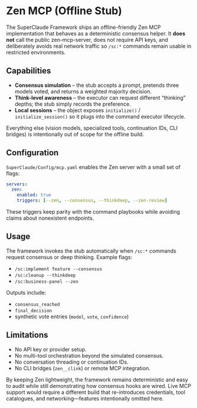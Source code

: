 # Zen MCP (Offline Stub)

The SuperClaude Framework ships an offline-friendly Zen MCP implementation that
behaves as a deterministic consensus helper. It **does not** call the public
zen-mcp-server, does not require API keys, and deliberately avoids real network
traffic so `/sc:*` commands remain usable in restricted environments.

## Capabilities

- **Consensus simulation** – the stub accepts a prompt, pretends three models
  voted, and returns a weighted majority decision.
- **Think-level awareness** – the executor can request different “thinking”
  depths; the stub simply records the preference.
- **Local sessions** – the object exposes `initialize()` /
  `initialize_session()` so it plugs into the command executor lifecycle.

Everything else (vision models, specialized tools, continuation IDs, CLI
bridges) is intentionally out of scope for the offline build.

## Configuration

`SuperClaude/Config/mcp.yaml` enables the Zen server with a small set of flags:

```yaml
servers:
  zen:
    enabled: true
    triggers: [--zen, --consensus, --thinkdeep, --zen-review]
```

These triggers keep parity with the command playbooks while avoiding claims
about nonexistent endpoints.

## Usage

The framework invokes the stub automatically when `/sc:*` commands request
consensus or deep thinking. Example flags:

- `/sc:implement feature --consensus`
- `/sc:cleanup --thinkdeep`
- `/sc:business-panel --zen`

Outputs include:

- `consensus_reached`
- `final_decision`
- synthetic vote entries (`model`, `vote`, `confidence`)

## Limitations

- No API key or provider setup.
- No multi-tool orchestration beyond the simulated consensus.
- No conversation threading or continuation IDs.
- No CLI bridges (`zen__clink`) or remote MCP integration.

By keeping Zen lightweight, the framework remains deterministic and easy to
audit while still demonstrating how consensus hooks are wired. Live MCP support
would require a different build that re-introduces credentials, tool catalogues,
and networking—features intentionally omitted here.
